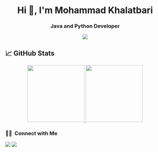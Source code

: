 <h1 align="center">Hi 👋, I'm Mohammad Khalatbari</h1>

<h3 align="center">Java and Python Developer</h3>
<p align="center">
  <img src="https://komarev.com/ghpvc/?username=mohammadkhalatbari&color=blueviolet&style=flat">
</p>

## &#x1f4c8; GitHub Stats

<p align="center">
<a href="https://github.com/mheidari98">
  <img height="180em" src="https://github-readme-stats-eight-theta.vercel.app/api?username=mohammadkhalatbari&show_icons=true&theme=algolia&include_all_commits=true&count_private=true"/>
  <img height="180em" src="https://github-readme-stats-eight-theta.vercel.app/api/top-langs/?username=mohammadkhalatbari&layout=compact&langs_count=8&theme=algolia"/>
</a>
</p>

### 🤝🏻 &nbsp;Connect with Me

<p>
<a href="https://www.linkedin.com/in/mohammad-khalatbari/" target="_blank" rel="noopener noreferrer"><img src="https://img.shields.io/badge/-Mohammad Khalatbari-0077B5?style=flat&logo=Linkedin&logoColor=white"/></a>
<a href="mailto:khalatbari.mokaram@gmail.com"><img src="https://img.shields.io/badge/-khalatbari.mokaram@gmail.com-D14836?style=flat&logo=Gmail&logoColor=white"/></a>
</p>

<!--
**MohammadKhalatbari/MohammadKhalatbari** is a ✨ _special_ ✨ repository because its `README.md` (this file) appears on your GitHub profile.

Here are some ideas to get you started:

- 🔭 I’m currently working on ...
- 🌱 I’m currently learning ...
- 👯 I’m looking to collaborate on ...
- 🤔 I’m looking for help with ...
- 💬 Ask me about ...
- 📫 How to reach me: ...
- 😄 Pronouns: ...
- ⚡ Fun fact: ...
-->
